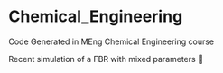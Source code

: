 # Chemical_Engineering
Code Generated in MEng Chemical Engineering course

Recent simulation of a FBR with mixed parameters 👷
